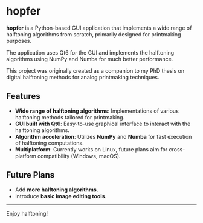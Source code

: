 # hopfer

**hopfer** is a Python-based GUI application that implements a wide range of halftoning algorithms from scratch, primarily designed for printmaking purposes.

The application uses Qt6 for the GUI and implements the halftoning algorithms using NumPy and Numba for much better performance.

This project was originally created as a companion to my PhD thesis on digital halftoning methods for analog printmaking techniques.

## Features

- **Wide range of halftoning algorithms**: Implementations of various halftoning methods tailored for printmaking.
- **GUI built with Qt6**: Easy-to-use graphical interface to interact with the halftoning algorithms.
- **Algorithm acceleration**: Utilizes **NumPy** and **Numba** for fast execution of halftoning computations.
- **Multiplatform**: Currently works on Linux, future plans aim for cross-platform compatibility (Windows, macOS).

## Future Plans

- Add **more halftoning algorithms**.
- Introduce **basic image editing tools**.

---

Enjoy halftoning!
